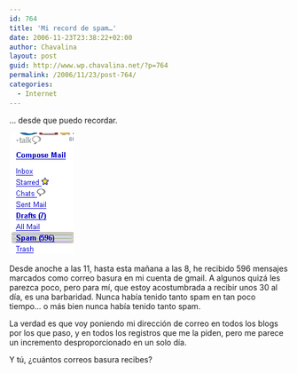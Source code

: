 ```yaml
---
id: 764
title: 'Mi record de spam…'
date: 2006-11-23T23:38:22+02:00
author: Chavalina
layout: post
guid: http://www.wp.chavalina.net/?p=764
permalink: /2006/11/23/post-764/
categories:
  - Internet
---
```

… desde que puedo recordar.

<p class="imgcentro">
  <img src="/imagenes/fotos/spam.gif" alt="596 mensajes de spam en 9 horas" />
</p>

Desde anoche a las 11, hasta esta mañana a las 8, he recibido 596 mensajes marcados como correo basura en mi cuenta de gmail. A algunos quizá les parezca poco, pero para mí, que estoy acostumbrada a recibir unos 30 al día, es una barbaridad. Nunca había tenido tanto spam en tan poco tiempo… o más bien nunca había tenido tanto spam.

La verdad es que voy poniendo mi dirección de correo en todos los blogs por los que paso, y en todos los registros que me la piden, pero me parece un incremento desproporcionado en un solo día.

Y tú, ¿cuántos correos basura recibes?